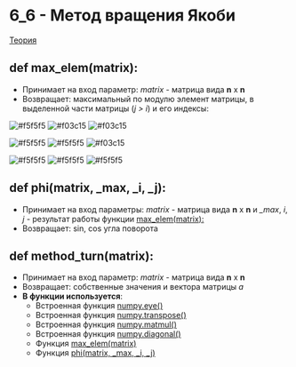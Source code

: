 # 6_6 - Метод вращения Якоби
[Теория](https://mathhelpplanet.com/static.php?p=chislennyye-metody-resheniya-slau)
## def max_elem(matrix):
   - Принимает на вход параметр: *matrix* - матрица вида **n** x **n** 
   - Возвращает: максимальный по модулю элемент матрицы, в выделенной части матрицы (*j > i*) и его индексы:

![#f5f5f5](https://placehold.co/15x15/f5f5f5/f5f5f5.png) ![#f03c15](https://placehold.co/15x15/f03c15/f03c15.png) ![#f03c15](https://placehold.co/15x15/f03c15/f03c15.png) 

![#f5f5f5](https://placehold.co/15x15/f5f5f5/f5f5f5.png) ![#f5f5f5](https://placehold.co/15x15/f5f5f5/f5f5f5.png) ![#f03c15](https://placehold.co/15x15/f03c15/f03c15.png) 

![#f5f5f5](https://placehold.co/15x15/f5f5f5/f5f5f5.png) ![#f5f5f5](https://placehold.co/15x15/f5f5f5/f5f5f5.png) ![#f5f5f5](https://placehold.co/15x15/f5f5f5/f5f5f5.png) 

## def phi(matrix, _max, _i, _j):
   - Принимает на вход параметры:  *matrix* - матрица вида **n** x **n** и *_max*, *i*, *j* - результат работы функции [max_elem(matrix):](https://github.com/DmitryBal/NumMethods2/tree/main/6_6#def-max_elemmatrix)
   - Возвращает: sin, cos угла поворота
## def method_turn(matrix):
   - Принимает на вход параметр: *matrix* - матрица вида **n** x **n** 
   - Возвращает: собственные значения и вектора матрицы *a*
   - **В функции используется**:
       - Встроенная функция [numpy.eye()](https://numpy.org/doc/stable/reference/generated/numpy.eye.html)
       - Встроенная функция [numpy.transpose()](https://numpy.org/doc/stable/reference/generated/numpy.transpose.html)
       - Встроенная функция [numpy.matmul()](https://numpy.org/doc/stable/reference/generated/numpy.matmul.html)
       - Встроенная функция [numpy.diagonal()](https://numpy.org/doc/stable/reference/generated/numpy.diagonal.html)
       - Функция [max_elem(matrix)](https://github.com/DmitryBal/NumMethods2/tree/main/6_6#def-phimatrix-_max-_i-_j)
       - Функция [phi(matrix, _max, _i, _j)](https://github.com/DmitryBal/NumMethods2/tree/main/6_6#def-phimatrix-_max-_i-_j)

